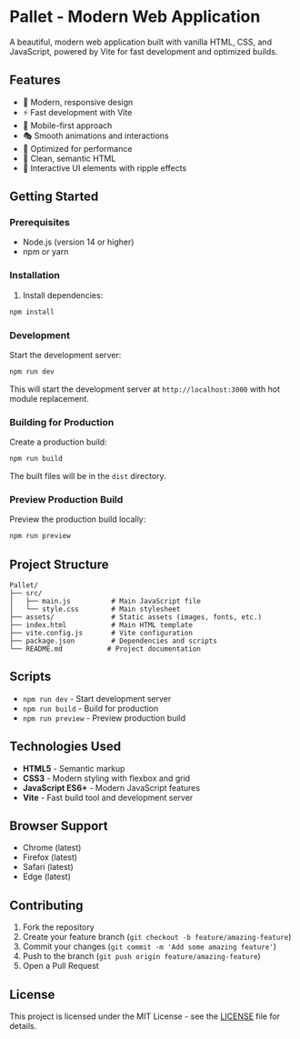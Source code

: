 # Pallet - Modern Web Application

A beautiful, modern web application built with vanilla HTML, CSS, and JavaScript, powered by Vite for fast development and optimized builds.

## Features

- 🎨 Modern, responsive design
- ⚡ Fast development with Vite
- 📱 Mobile-first approach
- 🎭 Smooth animations and interactions
- 🚀 Optimized for performance
- 🎯 Clean, semantic HTML
- 💫 Interactive UI elements with ripple effects

## Getting Started

### Prerequisites

- Node.js (version 14 or higher)
- npm or yarn

### Installation

1. Install dependencies:
```bash
npm install
```

### Development

Start the development server:
```bash
npm run dev
```

This will start the development server at `http://localhost:3000` with hot module replacement.

### Building for Production

Create a production build:
```bash
npm run build
```

The built files will be in the `dist` directory.

### Preview Production Build

Preview the production build locally:
```bash
npm run preview
```

## Project Structure

```
Pallet/
├── src/
│   ├── main.js          # Main JavaScript file
│   └── style.css        # Main stylesheet
├── assets/              # Static assets (images, fonts, etc.)
├── index.html           # Main HTML template
├── vite.config.js       # Vite configuration
├── package.json         # Dependencies and scripts
└── README.md           # Project documentation
```

## Scripts

- `npm run dev` - Start development server
- `npm run build` - Build for production
- `npm run preview` - Preview production build

## Technologies Used

- **HTML5** - Semantic markup
- **CSS3** - Modern styling with flexbox and grid
- **JavaScript ES6+** - Modern JavaScript features
- **Vite** - Fast build tool and development server

## Browser Support

- Chrome (latest)
- Firefox (latest)
- Safari (latest)
- Edge (latest)

## Contributing

1. Fork the repository
2. Create your feature branch (`git checkout -b feature/amazing-feature`)
3. Commit your changes (`git commit -m 'Add some amazing feature'`)
4. Push to the branch (`git push origin feature/amazing-feature`)
5. Open a Pull Request

## License

This project is licensed under the MIT License - see the [LICENSE](LICENSE) file for details.